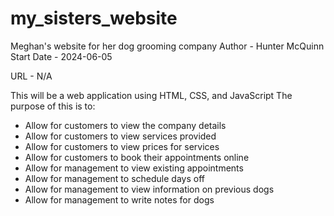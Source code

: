 # my_sisters_website
Meghan's website for her dog grooming company
Author - Hunter McQuinn
Start Date - 2024-06-05

URL - N/A

This will be a web application using HTML, CSS, and JavaScript
The purpose of this is to:
 - Allow for customers to view the company details
 - Allow for customers to view services provided
 - Allow for customers to view prices for services
 - Allow for customers to book their appointments online
 - Allow for management to view existing appointments
 - Allow for management to schedule days off
 - Allow for management to view information on previous dogs
 - Allow for management to write notes for dogs
